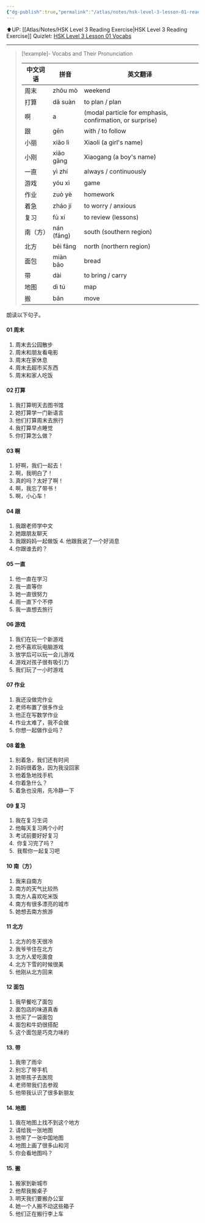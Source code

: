 ```yaml
---
{"dg-publish":true,"permalink":"/atlas/notes/hsk-level-3-lesson-01-reading-exercise/"}
---
```


⬆️UP: [[Atlas/Notes/HSK Level 3 Reading Exercise\|HSK Level 3 Reading Exercise]]
Quizlet: [HSK Level 3 Lesson 01 Vocabs](https://quizlet.com/my/1057237096/hsk-level-3-lesson-01-flash-cards/?i=1vbzw5&x=1jqt)

---

> [!example]- Vocabs and Their Pronunciation
> 
> |中文词语|拼音|英文翻译|
> |---|---|---|
> |周末|zhōu mò|weekend|
> |打算|dǎ suàn|to plan / plan|
> |啊|a|(modal particle for emphasis, confirmation, or surprise)|
> |跟|gēn|with / to follow|
> |小丽|xiǎo lì|Xiaoli (a girl's name)|
> |小刚|xiǎo gāng|Xiaogang (a boy's name)|
> |一直|yì zhí|always / continuously|
> |游戏|yóu xì|game|
> |作业|zuò yè|homework|
> |着急|zháo jí|to worry / anxious|
> |复习|fù xí|to review (lessons)|
> |南（方）|nán (fāng)|south (southern region)|
> |北方|běi fāng|north (northern region)|
> |面包|miàn bāo|bread|
> |带|dài|to bring / carry|
> |地图|dì tú|map|
> |搬|bān|move|> 


朗读以下句子。
#### 01 周末
1. 周末去公园散步
2. 周末和朋友看电影
3. 周末在家休息
4. 周末去超市买东西
5. 周末和家人吃饭

#### 02 打算
1. 我打算明天去图书馆
2. 她打算学一门新语言
3. 他们打算周末去旅行
4. 我打算早点睡觉
5. 你打算怎么做？

#### 03 啊
1. 好啊，我们一起去！
2. 啊，我明白了！
3. 真的吗？太好了啊！
4. 啊，我忘了带书！
5. 啊，小心车！

#### 04 跟
1. 我跟老师学中文
2. 她跟朋友聊天
3. 我跟妈妈一起做饭
4. 他跟我说了一个好消息
4. 你跟谁去的？

#### 05 一直
1. 他一直在学习
2. 我一直等你
3. 她一直很努力
4. 雨一直下个不停
5. 我一直想去旅行

#### 06 游戏
1. 我们在玩一个新游戏
2. 他不喜欢玩电脑游戏
3. 放学后可以玩一会儿游戏
4. 游戏对孩子很有吸引力
5. 我们玩了一小时游戏

#### 07 作业
1. 我还没做完作业
2. 老师布置了很多作业
3. 他正在写数学作业
4. 作业太难了，我不会做
5. 你想一起做作业吗？

#### 08 着急
1. 别着急，我们还有时间
2. 妈妈很着急，因为我没回家
3. 他着急地找手机
4. 你着急什么？
5. 着急也没用，先冷静一下

#### 09 复习
1. 我在复习生词
2. 他每天复习两个小时
3. 考试前要好好复习
4.  你复习完了吗？
5.  我帮你一起复习吧

#### 10 南（方）
1. 我来自南方
2. 南方的天气比较热
3. 南方人喜欢吃米饭
4. 南方有很多漂亮的城市
5. 她想去南方旅游

#### 11 北方
1. 北方的冬天很冷
2. 我爷爷住在北方
3. 北方人爱吃面食
4. 北方下雪的时候很美
5. 他刚从北方回来

#### 12 面包
1. 我早餐吃了面包
2. 面包店的味道真香
3. 他买了一袋面包
4. 面包和牛奶很搭配
5. 这个面包是巧克力味的

#### 13. 带
1. 我带了雨伞
2. 别忘了带手机
3. 她带孩子去医院
4. 老师带我们去参观
5. 他带我认识了很多新朋友

#### 14. 地图
1. 我在地图上找不到这个地方
2. 请给我一张地图
3. 他带了一张中国地图
4. 地图上画了很多山和河
5. 你会看地图吗？

#### 15. 搬
1. 搬家到新城市
2. 他帮我搬桌子
3. 明天我们要搬办公室
4. 她一个人搬不动这些箱子
5. 他们正在搬行李上车